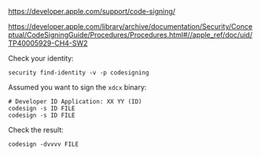 https://developer.apple.com/support/code-signing/

https://developer.apple.com/library/archive/documentation/Security/Conceptual/CodeSigningGuide/Procedures/Procedures.html#//apple_ref/doc/uid/TP40005929-CH4-SW2


Check your identity:

    security find-identity -v -p codesigning

Assumed you want to sign the `xdcx` binary:

    # Developer ID Application: XX YY (ID)
    codesign -s ID FILE
    codesign -s ID FILE

Check the result:

    codesign -dvvvv FILE
